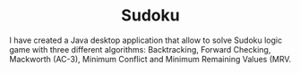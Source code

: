 <center><h1>Sudoku</h1></center>
<p>I have created a Java desktop application that allow to solve Sudoku logic game with three different algorithms: Backtracking, Forward Checking, Mackworth (AC-3), Minimum Conflict and Minimum Remaining Values (MRV.</p>

